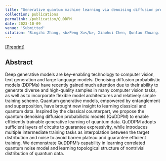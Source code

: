 ```yaml
---
title: "Generative quantum machine learning via denoising diffusion probabilistic models"
collection: publications
permalink: /publication/QuDDPM
date: 2023-10-09
venue: 'Submitted'
citation: 'Bingzhi Zhang, <b>Peng Xu</b>, Xiaohui Chen, Quntao Zhuang. Generative quantum machine learning via denoising diffusion probabilistic models. Oct 2023.'
---
```

[[Preprint]](https://arxiv.org/abs/2310.05866)

## Abstract
Deep generative models are key-enabling technology to computer vision, text generation and large language models. Denoising diffusion probabilistic models (DDPMs) have recently gained much attention due to their ability to generate diverse and high-quality samples in many computer vision tasks, as well as to incorporate flexible model architectures and relatively simple training scheme. Quantum generative models, empowered by entanglement and superposition, have brought new insight to learning classical and quantum data. Inspired by the classical counterpart, we propose the quantum denoising diffusion probabilistic models (QuDDPM) to enable efficiently trainable generative learning of quantum data. QuDDPM adopts sufficient layers of circuits to guarantee expressivity, while introduces multiple intermediate training tasks as interpolation between the target distribution and noise to avoid barren plateau and guarantee efficient training. We demonstrate QuDDPM’s capability in learning correlated quantum noise model and learning topological structure of nontrivial distribution of quantum data.